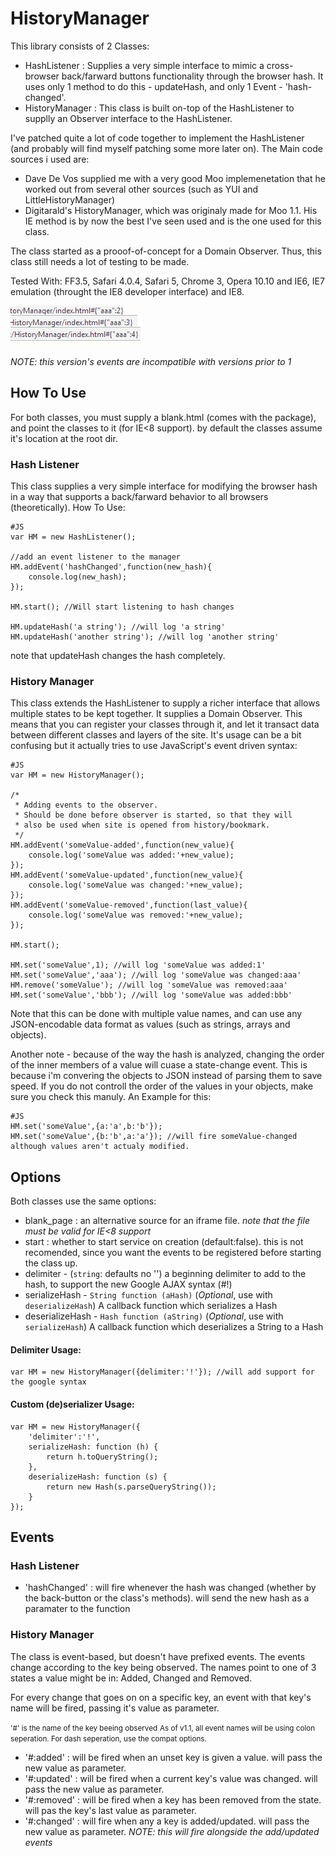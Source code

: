 HistoryManager
================
This library consists of 2 Classes:

  * HashListener : Supplies a very simple interface to mimic a cross-browser back/farward buttons functionality through the browser hash. It uses only 1 method to do this - updateHash, and only 1 Event - 'hash-changed'.
  * HistoryManager : This class is built on-top of the HashListener to supplly an Observer interface to the HashListener.

I've patched quite a lot of code together to implement the HashListener (and probably will find myself patching some more later on).
The Main code sources i used are:

  * Dave De Vos supplied me with a very good Moo implemenetation that he worked out from several other sources (such as YUI and LittleHistoryManager)
  * Digitarald's HistoryManager, which was originaly made for Moo 1.1. His IE method is by now the best I've seen used and is the one used for this class.

The class started as a prooof-of-concept for a Domain Observer. Thus, this class still needs a lot of testing to be made. 
  
Tested With: FF3.5, Safari 4.0.4, Safari 5, Chrome 3, Opera 10.10 and IE6, IE7 emulation (throught the IE8 developer interface) and IE8. 

![Screenshot](http://github.com/arieh/HistoryManager/raw/master/screenshot.png)


*NOTE: this version's events are incompatible with versions prior to 1*

How To Use
-------------
For both classes, you must supply a blank.html (comes with the package), and point the classes to it (for IE<8 support). by default the classes assume it's location at the root dir.

### Hash Listener

This class supplies a very simple interface for modifying the browser hash in a way that supports a back/farward behavior to all browsers (theoretically).
How To Use:

	#JS
	var HM = new HashListener();
	
	//add an event listener to the manager
	HM.addEvent('hashChanged',function(new_hash){
		console.log(new_hash);
	});
	
	HM.start(); //Will start listening to hash changes
	
	HM.updateHash('a string'); //will log 'a string'
	HM.updateHash('another string'); //will log 'another string'
	
note that updateHash changes the hash completely.

### History Manager

This class extends the HashListener to supply a richer interface that allows multiple states to be kept together.
It supplies a Domain Observer. This means that you can register your classes through it, and let it transact data between different classes and layers of the site. 
It's usage can be a bit confusing but it actually tries to use JavaScript's event driven syntax:
	
	#JS
	var HM = new HistoryManager();
	
	/*
	 * Adding events to the observer. 
	 * Should be done before observer is started, so that they will 
	 * also be used when site is opened from history/bookmark.
	 */
	HM.addEvent('someValue-added',function(new_value){
		console.log('someValue was added:'+new_value);
	});
	HM.addEvent('someValue-updated',function(new_value){
		console.log('someValue was changed:'+new_value);
	});
	HM.addEvent('someValue-removed',function(last_value){
		console.log('someValue was removed:'+new_value);
	});
	
	HM.start();
	
	HM.set('someValue',1); //will log 'someValue was added:1'
	HM.set('someValue','aaa'); //will log 'someValue was changed:aaa'
	HM.remove('someValue'); //will log 'someValue was removed:aaa'
	HM.set('someValue','bbb'); //will log 'someValue was added:bbb'
	

Note that this can be done with multiple value names, and can use any JSON-encodable data format as values (such as strings, arrays and objects).

Another note - because of the way the hash is analyzed, changing the order of the inner members of a value will cuase a state-change event. This is because i'm convering the objects to JSON instead of parsing them to save speed.
If you do not controll the order of the values in your objects, make sure you check this manuly.
An Example for this:
	
	#JS
	HM.set('someValue',{a:'a',b:'b'});
	HM.set('someValue',{b:'b',a:'a'}); //will fire someValue-changed although values aren't actualy modified. 

Options
---------
Both classes use the same options:

  * blank_page : an alternative source for an iframe file. *note that the file must be valid for IE<8 support*
  * start : whether to start service on creation (default:false). this is not recomended, since you want the events to be registered before starting the class up.
  * delimiter - (`string`: defaults no '') a beginning delimiter to add to the hash, to support the new Google AJAX syntax (#!)
  * serializeHash - `String function (aHash)` (_Optional_, use with `deserializeHash`) A callback function which serializes a Hash
  * deserializeHash - `Hash function (aString)` (_Optional_, use with `serializeHash`) A callback function which deserializes a String to a Hash

#### Delimiter Usage:
	var HM = new HistoryManager({delimiter:'!'}); //will add support for the google syntax
	
#### Custom (de)serializer Usage:

	var HM = new HistoryManager({
		'delimiter':'!',
		serializeHash: function (h) {
			return h.toQueryString();
		},
		deserializeHash: function (s) {
			return new Hash(s.parseQueryString());
		}
	});


Events
-------
### Hash Listener

  * 'hashChanged' : will fire whenever the hash was changed (whether by the back-button or the class's methods). will send the new hash as a paramater to the function

### History Manager

The class is event-based, but doesn't have prefixed events. The events change according to the key being observed. 
The names point to one of 3 states a value might be in: Added, Changed and Removed.

For every change that goes on on a specific key, an event with that key's name will be fired, passing it's value as parameter.

<small>'#' is the name of the key beeing observed</small>
<small>As of v1.1, all event names will be using colon seperation. For dash seperation, use the compat options.</small>

  * '#:added' : will be fired when an unset key is given a value. will pass the new value as parameter.
  * '#:updated' : will be fired when a current key's value was changed. will pass the new value as parameter.
  * '#:removed' : will be fired when a key has been removed from the state. will pas the key's last value as parameter.
  * '#:changed' : will fire when any a key is added/updated. will pass the new value as parameter. *NOTE: this will fire alongside the add/updated events*
 
